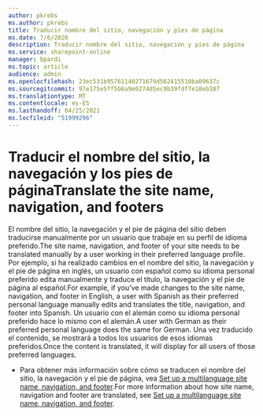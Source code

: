 ```yaml
---
author: pkrebs
ms.author: pkrebs
title: Traducir nombre del sitio, navegación y pies de página
ms.date: 7/6/2020
description: Traducir nombre del sitio, navegación y pies de página
ms.service: sharepoint-online
manager: bpardi
ms.topic: article
audience: admin
ms.openlocfilehash: 23ec531b95761140271679d562415510ba09637c
ms.sourcegitcommit: 97e175e5ff5b6a9e0274d5ec9b39fdf7e18eb387
ms.translationtype: MT
ms.contentlocale: es-ES
ms.lasthandoff: 04/25/2021
ms.locfileid: "51999296"
---
```

# <a name="translate-the-site-name-navigation-and-footers"></a><span data-ttu-id="616f4-103">Traducir el nombre del sitio, la navegación y los pies de página</span><span class="sxs-lookup"><span data-stu-id="616f4-103">Translate the site name, navigation, and footers</span></span>
<span data-ttu-id="616f4-104">El nombre del sitio, la navegación y el pie de página del sitio deben traducirse manualmente por un usuario que trabaje en su perfil de idioma preferido.</span><span class="sxs-lookup"><span data-stu-id="616f4-104">The site name, navigation, and footer of your site needs to be translated manually by a user working in their preferred language profile.</span></span> <span data-ttu-id="616f4-105">Por ejemplo, si ha realizado cambios en el nombre del sitio, la navegación y el pie de página en inglés, un usuario con español como su idioma personal preferido edita manualmente y traduce el título, la navegación y el pie de página al español.</span><span class="sxs-lookup"><span data-stu-id="616f4-105">For example, if you’ve made changes to the site name, navigation, and footer in English, a user with Spanish as their preferred personal language manually edits and translates the title, navigation, and footer into Spanish.</span></span> <span data-ttu-id="616f4-106">Un usuario con el alemán como su idioma personal preferido hace lo mismo con el alemán.</span><span class="sxs-lookup"><span data-stu-id="616f4-106">A user with German as their preferred personal language does the same for German.</span></span> <span data-ttu-id="616f4-107">Una vez traducido el contenido, se mostrará a todos los usuarios de esos idiomas preferidos.</span><span class="sxs-lookup"><span data-stu-id="616f4-107">Once the content is translated, it will display for all users of those preferred languages.</span></span>  

- <span data-ttu-id="616f4-108">Para obtener más información sobre cómo se traducen el nombre del sitio, la navegación y el pie de página, vea [Set up a multilanguage site name, navigation, and footer](https://support.office.com/article/create-multilingual-communication-sites-pages-and-news-2bb7d610-5453-41c6-a0e8-6f40b3ed750c#bkmk_muitranslations).</span><span class="sxs-lookup"><span data-stu-id="616f4-108">For more information about how site name, navigation and footer are translated, see [Set up a multilanguage site name, navigation, and footer](https://support.office.com/article/create-multilingual-communication-sites-pages-and-news-2bb7d610-5453-41c6-a0e8-6f40b3ed750c#bkmk_muitranslations).</span></span>
